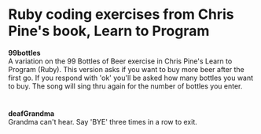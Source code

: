 # Ruby coding exercises from Chris Pine's book, Learn to Program

<b>99bottles</b>
<br>
A variation on the 99 Bottles of Beer exercise in Chris Pine's Learn to Program (Ruby).
This version asks if you want to buy more beer after the first go. If you respond with 'ok' you'll be asked how many bottles you want to buy. The song will sing thru again for the number of bottles you enter.

#
<b>deafGrandma</b>
<br>
Grandma can't hear. Say 'BYE' three times in a row to exit.
